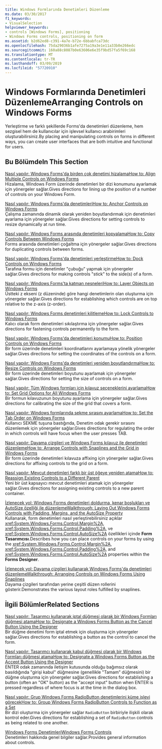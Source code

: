 ```yaml
---
title: Windows Formlarında Denetimleri Düzenleme
ms.date: 03/30/2017
f1_keywords:
- VisualSelection
helpviewer_keywords:
- controls [Windows Forms], positioning
- Windows Forms controls, positioning on form
ms.assetid: b2d62ed8-c391-4a7e-b72e-6bbabfca73dc
ms.openlocfilehash: 75da29036b1afe7275a19a3e1e11a33b0e266edc
ms.sourcegitcommit: 160a88c8087b0e63606e6e35f9bd57fa5f69c168
ms.translationtype: MT
ms.contentlocale: tr-TR
ms.lasthandoff: 03/09/2019
ms.locfileid: "57720910"
---
```

# <a name="arranging-controls-on-windows-forms"></a><span data-ttu-id="68a8b-102">Windows Formlarında Denetimleri Düzenleme</span><span class="sxs-lookup"><span data-stu-id="68a8b-102">Arranging Controls on Windows Forms</span></span>
<span data-ttu-id="68a8b-103">Yerleştirme ve farklı şekillerde Forms'da denetimleri düzenleme, hem sezgisel hem de kullanıcılar için işlevsel kullanıcı arabirimleri oluşturabilirsiniz.</span><span class="sxs-lookup"><span data-stu-id="68a8b-103">By placing and manipulating controls on forms in different ways, you can create user interfaces that are both intuitive and functional for users.</span></span>  
  
## <a name="in-this-section"></a><span data-ttu-id="68a8b-104">Bu Bölümde</span><span class="sxs-lookup"><span data-stu-id="68a8b-104">In This Section</span></span>  
 [<span data-ttu-id="68a8b-105">Nasıl yapılır: Windows Forms'da birden çok denetimi hizalama</span><span class="sxs-lookup"><span data-stu-id="68a8b-105">How to: Align Multiple Controls on Windows Forms</span></span>](how-to-align-multiple-controls-on-windows-forms.md)  
 <span data-ttu-id="68a8b-106">Hizalama, Windows Form üzerinde denetimleri bir dizi konumunu ayarlamak için yönergeler sağlar.</span><span class="sxs-lookup"><span data-stu-id="68a8b-106">Gives directions for lining up the position of a number of controls on your Windows Form.</span></span>  
  
 [<span data-ttu-id="68a8b-107">Nasıl yapılır: Windows Forms'da denetimleri</span><span class="sxs-lookup"><span data-stu-id="68a8b-107">How to: Anchor Controls on Windows Forms</span></span>](how-to-anchor-controls-on-windows-forms.md)  
 <span data-ttu-id="68a8b-108">Çalışma zamanında dinamik olarak yeniden boyutlandırmak için denetimleri ayarlama için yönergeler sağlar.</span><span class="sxs-lookup"><span data-stu-id="68a8b-108">Gives directions for setting controls to resize dynamically at run time.</span></span>  
  
 [<span data-ttu-id="68a8b-109">Nasıl yapılır: Windows Forms arasında denetimleri kopyalama</span><span class="sxs-lookup"><span data-stu-id="68a8b-109">How to: Copy Controls Between Windows Forms</span></span>](how-to-copy-controls-between-windows-forms.md)  
 <span data-ttu-id="68a8b-110">Forms arasında denetimleri çoğaltma için yönergeler sağlar.</span><span class="sxs-lookup"><span data-stu-id="68a8b-110">Gives directions for duplicating controls between forms.</span></span>  
  
 [<span data-ttu-id="68a8b-111">Nasıl yapılır: Windows Forms'da denetimleri yerleştirme</span><span class="sxs-lookup"><span data-stu-id="68a8b-111">How to: Dock Controls on Windows Forms</span></span>](how-to-dock-controls-on-windows-forms.md)  
 <span data-ttu-id="68a8b-112">Tarafına formu için denetimler "çubuğu" yapmak için yönergeler sağlar.</span><span class="sxs-lookup"><span data-stu-id="68a8b-112">Gives directions for making controls "stick" to the side(s) of a form.</span></span>  
  
 [<span data-ttu-id="68a8b-113">Nasıl yapılır: Windows Forms'ta katman nesneleri</span><span class="sxs-lookup"><span data-stu-id="68a8b-113">How to: Layer Objects on Windows Forms</span></span>](how-to-layer-objects-on-windows-forms.md)  
 <span data-ttu-id="68a8b-114">Üstteki z ekseni (z düzeninde) göre hangi denetimlerin olan oluşturma için yönergeler sağlar.</span><span class="sxs-lookup"><span data-stu-id="68a8b-114">Gives directions for establishing which controls are on top relative to the z-axis (z-order).</span></span>  
  
 [<span data-ttu-id="68a8b-115">Nasıl yapılır: Windows Forms denetimleri kilitleme</span><span class="sxs-lookup"><span data-stu-id="68a8b-115">How to: Lock Controls to Windows Forms</span></span>](how-to-lock-controls-to-windows-forms.md)  
 <span data-ttu-id="68a8b-116">Kalıcı olarak form denetimleri sıkılaştırma için yönergeler sağlar.</span><span class="sxs-lookup"><span data-stu-id="68a8b-116">Gives directions for fastening controls permanently to the form.</span></span>  
  
 [<span data-ttu-id="68a8b-117">Nasıl yapılır: Windows Forms'da denetimleri konumu</span><span class="sxs-lookup"><span data-stu-id="68a8b-117">How to: Position Controls on Windows Forms</span></span>](how-to-position-controls-on-windows-forms.md)  
 <span data-ttu-id="68a8b-118">Bir form üzerinde denetimleri koordinatlarını ayarlamaya yönelik yönergeler sağlar.</span><span class="sxs-lookup"><span data-stu-id="68a8b-118">Gives directions for setting the coordinates of the controls on a form.</span></span>  
  
 [<span data-ttu-id="68a8b-119">Nasıl yapılır: Windows Forms'da denetimleri yeniden boyutlandırma</span><span class="sxs-lookup"><span data-stu-id="68a8b-119">How to: Resize Controls on Windows Forms</span></span>](how-to-resize-controls-on-windows-forms.md)  
 <span data-ttu-id="68a8b-120">Bir form üzerinde denetimleri boyutunu ayarlamak için yönergeler sağlar.</span><span class="sxs-lookup"><span data-stu-id="68a8b-120">Gives directions for setting the size of controls on a form.</span></span>  
  
 [<span data-ttu-id="68a8b-121">Nasıl yapılır: Tüm Windows formları için kılavuz seçeneklerini ayarlama</span><span class="sxs-lookup"><span data-stu-id="68a8b-121">How to: Set Grid Options for All Windows Forms</span></span>](how-to-set-grid-options-for-all-windows-forms.md)  
 <span data-ttu-id="68a8b-122">Bir formun kılavuzunun boyutunu ayarlama için yönergeler sağlar.</span><span class="sxs-lookup"><span data-stu-id="68a8b-122">Gives directions for calibrating the size of the grid that covers a form.</span></span>  
  
 [<span data-ttu-id="68a8b-123">Nasıl yapılır: Windows formlarında sekme sırasını ayarlama</span><span class="sxs-lookup"><span data-stu-id="68a8b-123">How to: Set the Tab Order on Windows Forms</span></span>](how-to-set-the-tab-order-on-windows-forms.md)  
 <span data-ttu-id="68a8b-124">Kullanıcı SEKME tuşuna bastığında, Denetim odak gerekir sırasını düzenlemek için yönergeler sağlar.</span><span class="sxs-lookup"><span data-stu-id="68a8b-124">Gives directions for regulating the order in which controls will have focus when the user presses TAB.</span></span>  
  
 [<span data-ttu-id="68a8b-125">Nasıl yapılır: Dayama çizgileri ve Windows Forms kılavuz ile denetimleri düzenleme</span><span class="sxs-lookup"><span data-stu-id="68a8b-125">How to: Arrange Controls with Snaplines and the Grid in Windows Forms</span></span>](how-to-arrange-controls-with-snaplines-and-the-grid-in-windows-forms.md)  
 <span data-ttu-id="68a8b-126">Bir form üzerinde denetimleri kılavuza affixing için yönergeler sağlar.</span><span class="sxs-lookup"><span data-stu-id="68a8b-126">Gives directions for affixing controls to the grid on a form.</span></span>  
  
 [<span data-ttu-id="68a8b-127">Nasıl yapılır: Mevcut denetimleri farklı bir üst öğeye yeniden atama</span><span class="sxs-lookup"><span data-stu-id="68a8b-127">How to: Reassign Existing Controls to a Different Parent</span></span>](how-to-reassign-existing-controls-to-a-different-parent.md)  
 <span data-ttu-id="68a8b-128">Yeni bir üst kapsayıcı mevcut denetimleri atamak için yönergeler sağlar.</span><span class="sxs-lookup"><span data-stu-id="68a8b-128">Gives directions for assigning existing controls to a new parent container.</span></span>  
  
 [<span data-ttu-id="68a8b-129">İzlenecek yol: Windows Forms denetimleri doldurma, kenar boşlukları ve AutoSize özelliği ile düzenleme</span><span class="sxs-lookup"><span data-stu-id="68a8b-129">Walkthrough: Laying Out Windows Forms Controls with Padding, Margins, and the AutoSize Property</span></span>](windows-forms-controls-padding-autosize.md)  
 <span data-ttu-id="68a8b-130">Kullanarak, form denetimleri nasıl yerleştirebilirsiniz açıklar <xref:System.Windows.Forms.Control.Margin%2A>, <xref:System.Windows.Forms.Control.Padding%2A>, ve <xref:System.Windows.Forms.Control.AutoSize%2A> özellikleri içinde **Form Tasarımcısı**.</span><span class="sxs-lookup"><span data-stu-id="68a8b-130">Describes how you can place controls on your forms by using the <xref:System.Windows.Forms.Control.Margin%2A>, <xref:System.Windows.Forms.Control.Padding%2A>, and <xref:System.Windows.Forms.Control.AutoSize%2A> properties within the **Forms Designer**.</span></span>  
  
 [<span data-ttu-id="68a8b-131">İzlenecek yol: Dayama çizgileri kullanarak Windows Forms'da denetimleri düzenleme</span><span class="sxs-lookup"><span data-stu-id="68a8b-131">Walkthrough: Arranging Controls on Windows Forms Using Snaplines</span></span>](walkthrough-arranging-controls-on-windows-forms-using-snaplines.md)  
 <span data-ttu-id="68a8b-132">Dayama çizgileri tarafından yerine çeşitli düzen rollerini gösterir.</span><span class="sxs-lookup"><span data-stu-id="68a8b-132">Demonstrates the various layout roles fulfilled by snaplines.</span></span>  
  
## <a name="related-sections"></a><span data-ttu-id="68a8b-133">İlgili Bölümler</span><span class="sxs-lookup"><span data-stu-id="68a8b-133">Related Sections</span></span>  
 [<span data-ttu-id="68a8b-134">Nasıl yapılır: Tasarımcı kullanarak iptal düğmesi olarak bir Windows Formları düğmesi atama</span><span class="sxs-lookup"><span data-stu-id="68a8b-134">How to: Designate a Windows Forms Button as the Cancel Button Using the Designer</span></span>](designate-a-wf-button-as-the-cancel-button-using-the-designer.md)  
 <span data-ttu-id="68a8b-135">Bir düğme denetimi form iptal etmek için oluşturma için yönergeler sağlar.</span><span class="sxs-lookup"><span data-stu-id="68a8b-135">Gives directions for establishing a button as the control to cancel the form.</span></span>  
  
 [<span data-ttu-id="68a8b-136">Nasıl yapılır: Tasarımcı kullanarak kabul düğmesi olarak bir Windows Formları düğmesi atama</span><span class="sxs-lookup"><span data-stu-id="68a8b-136">How to: Designate a Windows Forms Button as the Accept Button Using the Designer</span></span>](designate-a-wf-button-as-the-accept-button-using-the-designer.md)  
 <span data-ttu-id="68a8b-137">ENTER odak zamanında iletişim kutusunda olduğu bağımsız olarak basıldığında "girişi kabul" düğmesine (genellikle "Tamam" düğmesini) bir düğme oluşturma için yönergeler sağlar.</span><span class="sxs-lookup"><span data-stu-id="68a8b-137">Gives directions for establishing a button (often an "OK" button) as the "accept input" button when ENTER is pressed regardless of where focus is at the time in the dialog box.</span></span>  
  
 [<span data-ttu-id="68a8b-138">Nasıl yapılır: Grup Windows Forms RadioButton denetimlerini küme işlevi görecek</span><span class="sxs-lookup"><span data-stu-id="68a8b-138">How to: Group Windows Forms RadioButton Controls to Function as a Set</span></span>](how-to-group-windows-forms-radiobutton-controls-to-function-as-a-set.md)  
 <span data-ttu-id="68a8b-139">Bir dizi oluşturma için yönergeler sağlar `RadioButton` birbiriyle ilişkili olarak kontrol eder.</span><span class="sxs-lookup"><span data-stu-id="68a8b-139">Gives directions for establishing a set of `RadioButton` controls as being related to one another.</span></span>  
  
 [<span data-ttu-id="68a8b-140">Windows Forms Denetimleri</span><span class="sxs-lookup"><span data-stu-id="68a8b-140">Windows Forms Controls</span></span>](index.md)  
 <span data-ttu-id="68a8b-141">Denetimleri hakkında genel bilgiler sağlar.</span><span class="sxs-lookup"><span data-stu-id="68a8b-141">Provides general information about controls.</span></span>
